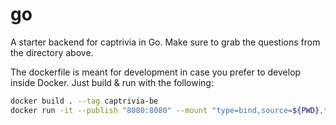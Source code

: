 # go

A starter backend for captrivia in Go. Make sure to grab the questions from
the directory above.

The dockerfile is meant for development in case you prefer to develop inside
Docker. Just build & run with the following:

```bash
docker build . --tag captrivia-be
docker run -it --publish "8080:8080" --mount "type=bind,source=${PWD},target=app" captrivia-be
```
